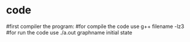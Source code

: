 # code
#first compiler the program:
#for compile the code use g++ filename -lz3
#for run the code use ./a.out graphname initial state
